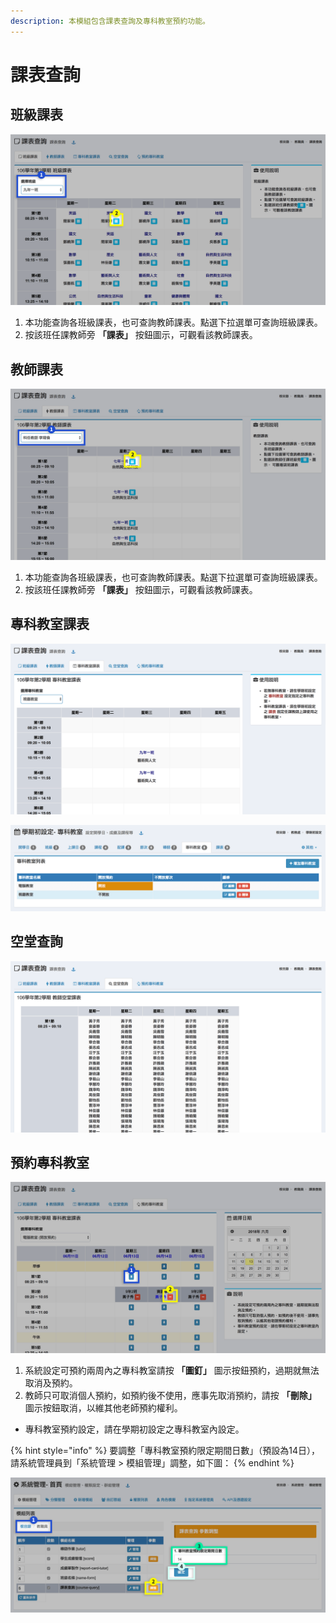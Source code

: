 ```yaml
---
description: 本模組包含課表查詢及專科教室預約功能。
---
```


# 課表查詢

## 班級課表

![](../.gitbook/assets/class-course.png)

1. 本功能查詢各班級課表，也可查詢教師課表。點選下拉選單可查詢班級課表。
2. 按該班任課教師旁 **「課表」** 按鈕圖示，可觀看該教師課表。

## 教師課表

![](../.gitbook/assets/teacher-course.png)

1. 本功能查詢各班級課表，也可查詢教師課表。點選下拉選單可查詢班級課表。
2. 按該班任課教師旁 **「課表」** 按鈕圖示，可觀看該教師課表。

## 專科教室課表

![若無專科教室，請在學期初設定之 <<專科教室>> 設定指定之專科教室如下圖示。](<../.gitbook/assets/classroom-query1 (1).png>)

![專科教室課表，須在學期初設定之 <<課表>> 指定任課教師上課使用之專科教室。](../.gitbook/assets/classroom-query2.png)

## 空堂查詢

![本功能查詢各節次該節空堂教師名單。](../.gitbook/assets/break-time.png)

## 預約專科教室

![](../.gitbook/assets/order-room.png)

1. 系統設定可預約兩周內之專科教室請按 **「圖釘」** 圖示按鈕預約，過期就無法取消及預約。
2. 教師只可取消個人預約，如預約後不使用，應事先取消預約，請按 **「刪除」** 圖示按鈕取消，以維其他老師預約權利。

* 專科教室預約設定，請在學期初設定之專科教室內設定。

{% hint style="info" %}
要調整「專科教室預約限定期間日數」（預設為14日），請系統管理員到「系統管理 > 模組管理」調整，如下圖：
{% endhint %}

![](../.gitbook/assets/order-room-2.png)
